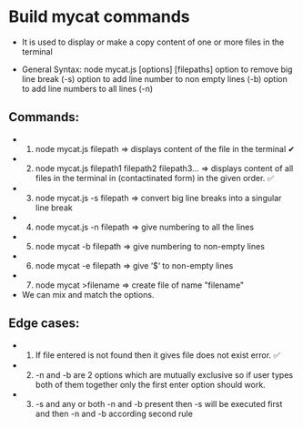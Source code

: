 # Build mycat commands
- It is used to display or make a copy content of one or more files in the terminal

- General Syntax: node mycat.js [options] [filepaths] option to remove big line break (-s) option to add line number to non empty lines (-b) option to add line numbers to all lines (-n)

## Commands:

- 1. node mycat.js filepath => displays content of the file in the terminal ✔
- 2. node mycat.js filepath1 filepath2 filepath3... => displays content of all files in the terminal in (contactinated form) in the given order. ✅
- 3. node mycat.js -s filepath => convert big line breaks into a singular line break
- 4. node mycat.js -n filepath => give numbering to all the lines
- 5. node mycat -b filepath => give numbering to non-empty lines
- 6. node mycat -e filepath => give ‘$‘ to non-empty lines 
- 7. node mycat >filename => create file of name "filename"
- We can mix and match the options.

## Edge cases:

- 1. If file entered is not found then it gives file does not exist error. ✅
- 2. -n and -b are 2 options which are mutually exclusive so if user types both of them together only the first enter option should work.
- 3. -s and any or both -n and -b present then -s will be executed first and then -n and -b according second rule
